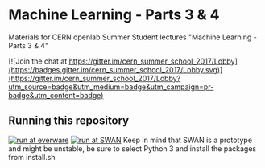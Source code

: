 # Machine Learning - Parts 3 & 4
Materials for CERN openlab Summer Student lectures "Machine Learning - Parts 3 & 4"

[![Join the chat at https://gitter.im/cern_summer_school_2017/Lobby](https://badges.gitter.im/cern_summer_school_2017/Lobby.svg)](https://gitter.im/cern_summer_school_2017/Lobby?utm_source=badge&utm_medium=badge&utm_campaign=pr-badge&utm_content=badge)

## Running this repository
[![run at everware](https://img.shields.io/badge/run%20me-@everware-blue.svg?style=flat)](https://everware.rep.school.yandex.net/hub/oauth_login?repourl=https://github.com/yandexdataschool/mlhep2017)
[![run at SWAN](https://swanserver.web.cern.ch/swanserver/images/badge_swan_white_150.png)](https://swanserver.web.cern.ch/swanserver/cgi-bin/go/?projurl=https://github.com/yandexdataschool/cern_summer_school_2017.git) Keep in mind that SWAN is a prototype and might be unstable, be sure to select Python 3 and install the packages from install.sh